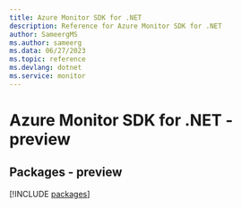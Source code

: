 ```yaml
---
title: Azure Monitor SDK for .NET
description: Reference for Azure Monitor SDK for .NET
author: SameergMS
ms.author: sameerg
ms.data: 06/27/2023
ms.topic: reference
ms.devlang: dotnet
ms.service: monitor
---
```

# Azure Monitor SDK for .NET - preview
## Packages - preview
[!INCLUDE [packages](monitor-index.md)]